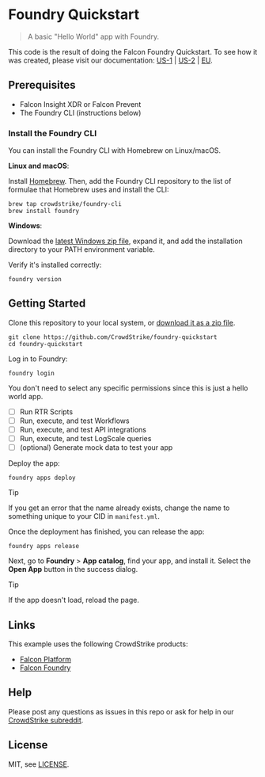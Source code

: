 # Foundry Quickstart

> A basic "Hello World" app with Foundry.

This code is the result of doing the Falcon Foundry Quickstart. To see how it was created, please visit our documentation: [US-1](https://falcon.crowdstrike.com/documentation/page/p3e6b484/foundry-quickstart) | [US-2](https://falcon.us-2.crowdstrike.com/documentation/page/p3e6b484/foundry-quickstart) | [EU](https://falcon.eu-1.crowdstrike.com/documentation/page/p3e6b484/foundry-quickstart).

## Prerequisites

- Falcon Insight XDR or Falcon Prevent
- The Foundry CLI (instructions below)

### Install the Foundry CLI

You can install the Foundry CLI with Homebrew on Linux/macOS.

**Linux and macOS**:

Install [Homebrew](https://docs.brew.sh/Installation). Then, add the Foundry CLI repository to the list of formulae that Homebrew uses and install the CLI:

```shell
brew tap crowdstrike/foundry-cli
brew install foundry
```

**Windows**:

Download the [latest Windows zip file](https://assets.foundry.crowdstrike.com/cli/latest/foundry_Windows_x86_64.zip), expand it, and add the installation directory to your PATH environment variable.

Verify it's installed correctly:

```shell
foundry version
```

## Getting Started

Clone this repository to your local system, or [download it as a zip file](https://github.com/CrowdStrike/foundry-quickstart/archive/refs/heads/main.zip).

```shell
git clone https://github.com/CrowdStrike/foundry-quickstart
cd foundry-quickstart
```

Log in to Foundry:

```shell
foundry login
```

You don't need to select any specific permissions since this is just a hello world app.

- [ ] Run RTR Scripts
- [ ] Run, execute, and test Workflows
- [ ] Run, execute, and test API integrations
- [ ] Run, execute, and test LogScale queries
- [ ] (optional) Generate mock data to test your app

Deploy the app:

```shell
foundry apps deploy
```

> [!TIP]
> If you get an error that the name already exists, change the name to something unique to your CID in `manifest.yml`.

Once the deployment has finished, you can release the app:

```shell
foundry apps release
```

Next, go to **Foundry** > **App catalog**, find your app, and install it. Select the **Open App** button in the success dialog.

> [!TIP]
> If the app doesn't load, reload the page.

## Links

This example uses the following CrowdStrike products:

* [Falcon Platform](https://www.crowdstrike.com/platform/)
* [Falcon Foundry](https://www.crowdstrike.com/platform/next-gen-siem/falcon-foundry/)

## Help

Please post any questions as issues in this repo or ask for help in our [CrowdStrike subreddit](https://www.reddit.com/r/crowdstrike/).

## License

MIT, see [LICENSE](LICENSE).
